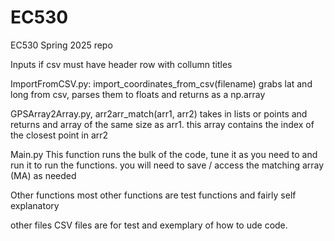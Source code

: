 # EC530
EC530 Spring 2025 repo

Inputs if csv must have header row with collumn titles 

ImportFromCSV.py: import_coordinates_from_csv(filename)
    grabs lat and long from csv, parses them to floats and returns as a np.array 

GPSArray2Array.py, arr2arr_match(arr1, arr2) 
    takes in lists or points and returns and array of the same size as arr1. 
    this array contains the index of the closest point in arr2

Main.py 
    This function runs the bulk of the code, tune it as you need to and run it to run the functions. 
    you will need to save / access the matching array (MA) as needed 
    
Other functions
    most other functions are test functions and fairly self explanatory

other files 
    CSV files are for test and exemplary of how to ude code.
